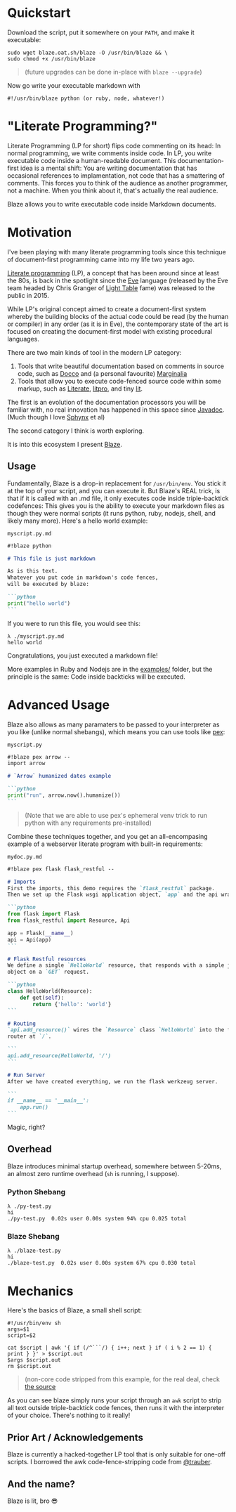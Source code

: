 # Quickstart

Download the script, put it somewhere on your `PATH`, and make it executable:

```shell
sudo wget blaze.oat.sh/blaze -O /usr/bin/blaze && \
sudo chmod +x /usr/bin/blaze
```

> (future upgrades can be done in-place with `blaze --upgrade`)

Now go write your executable markdown with

`#!/usr/bin/blaze python (or ruby, node, whatever!)`

# "Literate Programming?"

Literate Programming (LP for short) flips code commenting on its head: In normal programming, we write comments inside code. In LP, you write executable code inside a human-readable document. This documentation-first idea is a mental shift: You are writing documentation that has occasional references to implamentation, not code that has a smattering of comments. This forces you to think of the audience as another programmer, not a machine. When you think about it, that's actually the real audience.

Blaze allows you to write executable code inside Markdown documents.

# Motivation

I've been playing with many literate programming tools since this technique of document-first programming came into my life two years ago.

[Literate programming](https://en.wikipedia.org/wiki/Literate_programming) (LP), a concept that has been around since at least the 80s, is back in the spotlight since the [Eve](http://witheve.com/) language (released by the Eve team headed by Chris Granger of [Light Table](http://lighttable.com) fame) was released to the public in 2015.

While LP's original concept aimed to create a document-first system whereby the building blocks of the actual code could be read (by the human or compiler) in any order (as it is in Eve), the contemporary state of the art is focused on creating the document-first model with existing procedural languages.

There are two main kinds of tool in the modern LP category:

 1. Tools that write beautiful documentation based on comments in source code, such as [Docco](http://ashkenas.com/docco/) and (a personal favourite) [Marginalia](https://github.com/gdeer81/marginalia)
 2. Tools that allow you to execute code-fenced source code within some markup, such as [Literate](https://github.com/zyedidia/Literate), [litpro](https://github.com/jostylr/litpro), and tiny [lit](https://github.com/vijithassar/lit).

The first is an evolution of the documentation processors you will be familiar with, no real innovation has happened in this space since [Javadoc](https://en.wikipedia.org/wiki/Javadoc). (Much though I love [Sphynx](http://www.sphinx-doc.org/en/stable/index.html) et al)

The second category I think is worth exploring.

It is into this ecosystem I present [Blaze](https://gist.github.com/0atman/5ea526a3ae26409da50dd7697eb700e8).

## Usage
Fundamentally, Blaze is a drop-in replacement for `/usr/bin/env`. You stick it at the top of your script, and you can execute it. But Blaze's REAL trick, is that if it is called with an .md file, it only executes code inside triple-backtick codefences: This gives you is the ability to execute your markdown files as though they were normal scripts (it runs python, ruby, nodejs, shell, and likely many more). Here's a hello world example:

`myscript.py.md`
````markdown
#!blaze python

# This file is just markdown

As is this text.
Whatever you put code in markdown's code fences,
will be executed by blaze:

```python
print("hello world")
```
````

If you were to run this file, you would see this:

```shell
λ ./myscript.py.md
hello world
```

Congratulations, you just executed a markdown file!

More examples in Ruby and Nodejs are in the [examples/](https://github.com/0atman/blaze/tree/master/examples) folder, but the principle is the same: Code inside backticks will be executed.

# Advanced Usage

Blaze also allows as many paramaters to be passed to your interpreter as you like (unlike normal shebangs), which means you can use tools like [pex](https://github.com/pantsbuild/pex):

`myscript.py`
````markdown
#!blaze pex arrow --
import arrow

# `Arrow` humanized dates example

```python
print("run", arrow.now().humanize())
```
````
> (Note that we are able to use pex's ephemeral venv trick to run python with any requirements pre-installed)

Combine these techniques together, and you get an all-encompasing example of a webserver literate program with built-in requirements:

`mydoc.py.md`
````markdown
#!blaze pex flask flask_restful --

# Imports
First the imports, this demo requires the `flask_restful` package.
Then we set up the Flask wsgi application object, `app` and the api wrapper, `api`.

```python
from flask import Flask
from flask_restful import Resource, Api

app = Flask(__name__)
api = Api(app)
```

# Flask Restful resources
We define a single `HelloWorld` resource, that responds with a simple json
object on a `GET` request.

```python
class HelloWorld(Resource):
    def get(self):
        return {'hello': 'world'}
```

# Routing
`api.add_resource()` wires the `Resource` class `HelloWorld` into the flask
router at `/`.

```
api.add_resource(HelloWorld, '/')
```

# Run Server
After we have created everything, we run the flask werkzeug server.

```
if __name__ == '__main__':
    app.run()
```
````

Magic, right?

## Overhead
Blaze introduces minimal startup overhead, somewhere between 5-20ms, an almost zero runtime overhead (`sh` is running, I suppose).

### Python Shebang
```shell
λ ./py-test.py
hi
./py-test.py  0.02s user 0.00s system 94% cpu 0.025 total
```

### Blaze Shebang
```shell
λ ./blaze-test.py
hi
./blaze-test.py  0.02s user 0.00s system 67% cpu 0.030 total
```

# Mechanics

Here's the basics of Blaze, a small shell script:

```shell
#!/usr/bin/env sh
args=$1
script=$2

cat $script | awk '{ if (/^```/) { i++; next } if ( i % 2 == 1) { print } }' > $script.out
$args $script.out
rm $script.out
```

> (non-core code stripped from this example, for the real deal, check [the source](https://github.com/0atman/blaze/blob/master/blaze)

As you can see blaze simply runs your script through an `awk` script to strip all text outside triple-backtick code fences, then runs it with the interpreter of your choice. There's nothing to it really!

## Prior Art / Acknowledgements

Blaze is currently a hacked-together LP tool that is only suitable for one-off scripts. I borrowed the awk code-fence-stripping code from [@trauber](https://gist.github.com/trauber/4955706).


## And the name?
Blaze is lit, bro 😎
